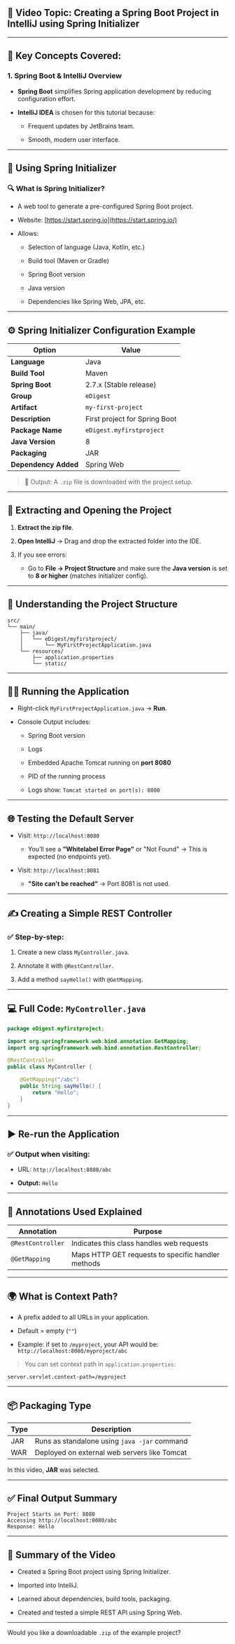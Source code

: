 
## 🌱 **Video Topic:** Creating a Spring Boot Project in IntelliJ using Spring Initializer

---

## 🧠 **Key Concepts Covered:**

### 1. **Spring Boot & IntelliJ Overview**

- **Spring Boot** simplifies Spring application development by reducing configuration effort.
    
- **IntelliJ IDEA** is chosen for this tutorial because:
    
    - Frequent updates by JetBrains team.
        
    - Smooth, modern user interface.
        

---

## 🔧 **Using Spring Initializer**

### 🔍 What is Spring Initializer?

- A web tool to generate a pre-configured Spring Boot project.
    
- Website: [https://start.spring.io](https://start.spring.io/)
    
- Allows:
    
    - Selection of language (Java, Kotlin, etc.)
        
    - Build tool (Maven or Gradle)
        
    - Spring Boot version
        
    - Java version
        
    - Dependencies like Spring Web, JPA, etc.
        

---

## ⚙️ **Spring Initializer Configuration Example**

|Option|Value|
|---|---|
|**Language**|Java|
|**Build Tool**|Maven|
|**Spring Boot**|2.7.x (Stable release)|
|**Group**|`eDigest`|
|**Artifact**|`my-first-project`|
|**Description**|First project for Spring Boot|
|**Package Name**|`eDigest.myfirstproject`|
|**Java Version**|8|
|**Packaging**|JAR|
|**Dependency Added**|Spring Web|

> 📁 Output: A `.zip` file is downloaded with the project setup.

---

## 🧳 **Extracting and Opening the Project**

1. **Extract the zip file**.
    
2. **Open IntelliJ** → Drag and drop the extracted folder into the IDE.
    
3. If you see errors:
    
    - Go to **File → Project Structure** and make sure the **Java version** is set to **8 or higher** (matches initializer config).
        

---

## 🚀 **Understanding the Project Structure**

```
src/
└── main/
    ├── java/
    │   └── eDigest/myfirstproject/
    │       └── MyFirstProjectApplication.java
    └── resources/
        ├── application.properties
        └── static/
```

---

## 🏃‍♂️ **Running the Application**

- Right-click `MyFirstProjectApplication.java` → **Run**.
    
- Console Output includes:
    
    - Spring Boot version
        
    - Logs
        
    - Embedded Apache Tomcat running on **port 8080**
        
    - PID of the running process
        
    - Logs show: `Tomcat started on port(s): 8080`
        

---

## 🌐 **Testing the Default Server**

- Visit: `http://localhost:8080`
    
    - You’ll see a **"Whitelabel Error Page"** or "Not Found" → This is expected (no endpoints yet).
        
- Visit: `http://localhost:8081`
    
    - **"Site can't be reached"** → Port 8081 is not used.
        

---

## ✍️ **Creating a Simple REST Controller**

### ✅ Step-by-step:

1. Create a new class `MyController.java`.
    
2. Annotate it with `@RestController`.
    
3. Add a method `sayHello()` with `@GetMapping`.
    

---

## 💻 **Full Code: `MyController.java`**

```java
package eDigest.myfirstproject;

import org.springframework.web.bind.annotation.GetMapping;
import org.springframework.web.bind.annotation.RestController;

@RestController
public class MyController {

    @GetMapping("/abc")
    public String sayHello() {
        return "Hello";
    }
}
```

---

## ▶️ **Re-run the Application**

### ✅ Output when visiting:

- URL: `http://localhost:8080/abc`
    
- **Output:** `Hello`
    

---

## 📘 **Annotations Used Explained**

|Annotation|Purpose|
|---|---|
|`@RestController`|Indicates this class handles web requests|
|`@GetMapping`|Maps HTTP GET requests to specific handler methods|

---

## 🌍 **What is Context Path?**

- A prefix added to all URLs in your application.
    
- Default = empty (`""`)
    
- Example: if set to `/myproject`, your API would be: `http://localhost:8080/myproject/abc`
    

> You can set context path in `application.properties`:

```properties
server.servlet.context-path=/myproject
```

---

## 📦 **Packaging Type**

|Type|Description|
|---|---|
|JAR|Runs as standalone using `java -jar` command|
|WAR|Deployed on external web servers like Tomcat|

In this video, **JAR** was selected.

---

## ✅ **Final Output Summary**

```text
Project Starts on Port: 8080
Accessing http://localhost:8080/abc
Response: Hello
```

---

## 🧾 **Summary of the Video**

- Created a Spring Boot project using Spring Initializer.
    
- Imported into IntelliJ.
    
- Learned about dependencies, build tools, packaging.
    
- Created and tested a simple REST API using Spring Web.
    

---

Would you like a downloadable `.zip` of the example project?